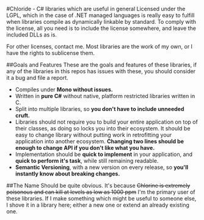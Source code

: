 #Chloride - C# libraries which are useful in general
Licensed under the LGPL, which in the case of .NET managed languages is really easy to fulfill
when libraries compile as dynamically linkable by standard. To comply with the license, all you
need is to include the license somewhere, and leave the included DLLs as is.

For other licenses, contact me. Most libraries are the work of my own, or I have the rights to
sublicense them.

##Goals and Features
These are the goals and features of these libraries, if any of the libraries in this repos
has issues with these, you should consider it a bug and file a report.

* Compiles under **Mono without issues.**
* Written in **pure C#** without native, platform restricted libraries written in C.
* Split into multiple libraries, so **you don't have to include unneeded cruft.**
* Libraries should not require you to build your entire application on top of their classes,
  as doing so locks you into their ecosystem. It should be easy to change library without
  putting work in retrofitting your application into another ecosystem. **Changing two lines
  should be enough to change API if you don't like what you have.**
* Implementation should be **quick to implement** in your application, and **quick to perform it's
  task**, while still remaining readable.
* **Semantic Versioning**, with a new version on every release, so **you'll instantly know about
  breaking changes.**

##The Name
Should be quite obvious. It's because <s>Chlorine is extremely poisonous and can kill at levels
as low as 1000 ppm</s> I'm the primary user of these libraries. If I make something which might
be useful to someone else, I shove it in a library here; either a new one or extend an already
existing one.